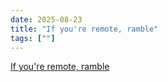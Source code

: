 ```yaml
---
date: 2025-08-23
title: "If you're remote, ramble"
tags: [""]
---
```


[If you're remote, ramble](https://stephango.com/ramblings)
